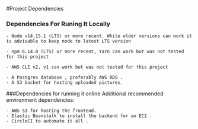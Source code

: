 #Project Dependencies
### Dependencies For Runing It Locally

```
- Node v14.15.1 (LTS) or more recent. While older versions can work it is advisable to keep node to latest LTS version

- npm 6.14.8 (LTS) or more recent, Yarn can work but was not tested for this project

- AWS CLI v2, v1 can work but was not tested for this project

- A Postgres database , preferably AWS RDS .
- A S3 bucket for hosting uploaded pictures.

```

###Dependencies for running it online 
Additional recommended environment dependencies:
```
- AWS S3 for hosting the frontend.
- Elastic Beanstalk to install the backend for an EC2 .
- CircleCI to automate it all .
 
```